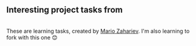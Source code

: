 <h2>Interesting project tasks from</h1>
<br>
These are learning tasks, created by <a href="[url](https://github.com/zahariev-webbersof)">Mario Zahariev</a>. I'm also learning to fork with this one 😊
